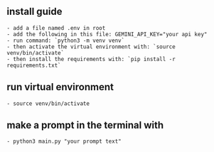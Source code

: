 
## install guide
	- add a file named .env in root
	- add the following in this file: GEMINI_API_KEY="your api key"
	- run command: `python3 -m venv venv`
	- then activate the virtual environment with: `source venv/bin/activate`
	- then install the requirements with: `pip install -r requirements.txt`

## run virtual environment
	- source venv/bin/activate

## make a prompt in the terminal with
	- python3 main.py "your prompt text"
